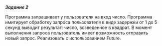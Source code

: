 ***Задание 2***

Программа запрашивает у пользователя на вход число. Программа имитирует обработку запроса пользователя в виде задержки от 1 до 5 секунд выводит результат: число, возведенное в квадрат. В момент выполнения запроса пользователь имеет возможность отправить новый запрос. Реализовать с использованием Future.
